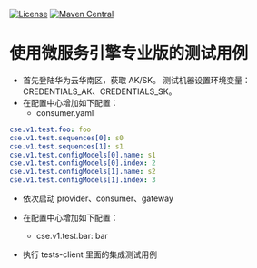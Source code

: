 [![License](https://img.shields.io/badge/license-Apache%202-4EB1BA.svg)](https://www.apache.org/licenses/LICENSE-2.0.html)
[![Maven Central](https://maven-badges.herokuapp.com/maven-central/com.huaweicloud/spring-cloud-huawei/badge.svg)](https://search.maven.org/search?q=g:com.huaweicloud%20AND%20a:spring-cloud-huawei-dependencies)
# 使用微服务引擎专业版的测试用例

* 首先登陆华为云华南区，获取 AK/SK。 测试机器设置环境变量： CREDENTIALS_AK、CREDENTIALS_SK。
* 在配置中心增加如下配置：
  * consumer.yaml

```yaml
cse.v1.test.foo: foo
cse.v1.test.sequences[0]: s0
cse.v1.test.sequences[1]: s1
cse.v1.test.configModels[0].name: s1
cse.v1.test.configModels[0].index: 2
cse.v1.test.configModels[1].name: s2
cse.v1.test.configModels[1].index: 3
```

* 依次启动 provider、consumer、gateway
* 在配置中心增加如下配置：
  * cse.v1.test.bar: bar

* 执行 tests-client 里面的集成测试用例


